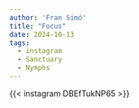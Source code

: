 ```yaml
---
author: 'Fran Simó'
title: "Focus"
date: 2024-10-13
tags:
  - instagram
  - Sanctuary
  - Nymphs
---
```


{{< instagram DBEfTukNP65 >}}


